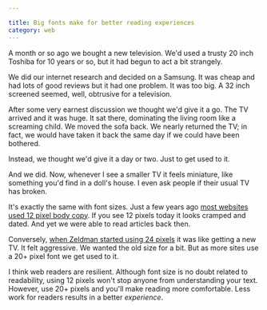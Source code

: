 ```yaml
---

title: Big fonts make for better reading experiences
category: web
---
```


A month or so ago we bought a new television. We'd used a trusty 20 inch Toshiba for 10 years or so, but it had begun to act a bit strangely.

We did our internet research and decided on a Samsung. It was cheap and had lots of good reviews but it had one problem. It was too big. A 32 inch screened seemed, well, obtrusive for a television.

After some very earnest discussion we thought we'd give it a go. The TV arrived and it was huge. It sat there, dominating the living room like a screaming child. We moved the sofa back. We nearly returned the TV; in fact, we would have taken it back the same day if we could have been bothered.

Instead, we thought we'd give it a day or two. Just to get used to it.

And we did. Now, whenever I see a smaller TV it feels miniature, like something you'd find in a doll's house. I even ask people if their usual TV has broken.

It's exactly the same with font sizes. Just a few years ago [most websites used 12 pixel body copy](http://leonpaternoster.com/2008/07/smashing-magazines-ideal-blog-layout/). If you see 12 pixels today it looks cramped and dated. And yet we were able to read articles back then.

Conversely, [when Zeldman started using 24 pixels](http://leonpaternoster.com/2012/04/why-most-websites-are-still-rubbish/) it was like getting a new TV. It felt aggressive. We wanted the old size for a bit. But as more sites use a 20+ pixel font we get used to it.

I think web readers are resilient. Although font size is no doubt related to readability, using 12 pixels won't stop anyone from understanding your text. However, use 20+ pixels and you'll make reading more comfortable. Less work for readers results in a better _experience_.

